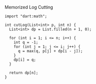 Memorized Log Cutting

    import "dart:math";
        
    int cutLog(List<int> p, int n) {
      List<int> dp = List.filled(n + 1, 0);
    
      for (int i = 1; i <= n; i++) {
        int q = -1;
        for (int j = 1; j <= i; j++) {
          q = max(q, p[j] + dp[i - j]);
        }
        dp[i] = q;
      }
    
      return dp[n];
    }
